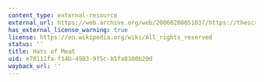 ```yaml
---
content_type: external-resource
external_url: https://web.archive.org/web/20060208051037/https://thescreamonline.com/strange/strange2-2/hatsofmeat.html
has_external_license_warning: true
license: https://en.wikipedia.org/wiki/All_rights_reserved
status: ''
title: Hats of Meat
uid: e78111fa-f14b-4983-9f5c-b5fa8100b20d
wayback_url: ''
---
```

